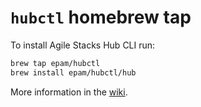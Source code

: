 # `hubctl` homebrew tap

To install Agile Stacks Hub CLI run:

```bash
brew tap epam/hubctl
brew install epam/hubctl/hub
```

More information in the [wiki](https://github.com/agilestacks/hub/wiki).
